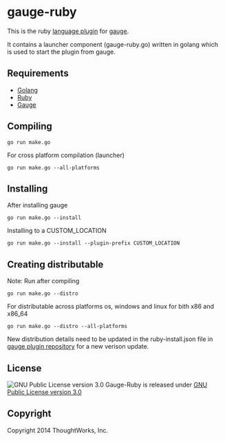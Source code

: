 
gauge-ruby
==========

This is the ruby [language plugin](http://getgauge.io/documentation/plugins/README.html) for [gauge](http://getgauge.io).

It contains a launcher component (gauge-ruby.go) written in golang which is used to start the plugin from gauge.

Requirements
-----------
* [Golang](http://golang.org/)
* [Ruby](https://www.ruby-lang.org/en/)
* [Gauge](http://getgauge.io)


Compiling
---------

````
go run make.go
````

For cross platform compilation (launcher)

````
go run make.go --all-platforms
````

Installing
----------
After installing gauge

````
go run make.go --install
````

Installing to a CUSTOM_LOCATION

````
go run make.go --install --plugin-prefix CUSTOM_LOCATION
````

Creating distributable
----------------------

Note: Run after compiling

````
go run make.go --distro
````

For distributable across platforms os, windows and linux for bith x86 and x86_64

````
go run make.go --distro --all-platforms
````

New distribution details need to be updated in the ruby-install.json file in  [gauge plugin repository](https://github.com/getgauge/gauge-repository) for a new verison update.

License
-------

![GNU Public License version 3.0](http://www.gnu.org/graphics/gplv3-127x51.png)
Gauge-Ruby is released under [GNU Public License version 3.0](http://www.gnu.org/licenses/gpl-3.0.txt)

Copyright
---------

Copyright 2014 ThoughtWorks, Inc.

